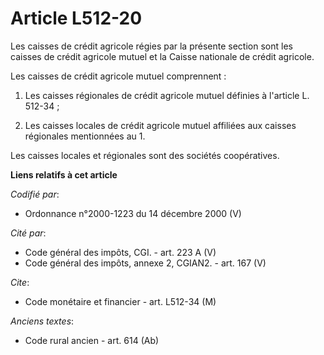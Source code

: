 # Article L512-20

Les caisses de crédit agricole régies par la présente section sont les caisses de crédit agricole mutuel et la Caisse
nationale de crédit agricole.

Les caisses de crédit agricole mutuel comprennent :

1. Les caisses régionales de crédit agricole mutuel définies à l'article L. 512-34 ;

2. Les caisses locales de crédit agricole mutuel affiliées aux caisses régionales mentionnées au 1.

Les caisses locales et régionales sont des sociétés coopératives.

**Liens relatifs à cet article**

_Codifié par_:

  - Ordonnance n°2000-1223 du 14 décembre 2000 (V)

_Cité par_:

  - Code général des impôts, CGI. - art. 223 A (V)
  - Code général des impôts, annexe 2, CGIAN2. - art. 167 (V)

_Cite_:

  - Code monétaire et financier - art. L512-34 (M)

_Anciens textes_:

  - Code rural ancien - art. 614 (Ab)
